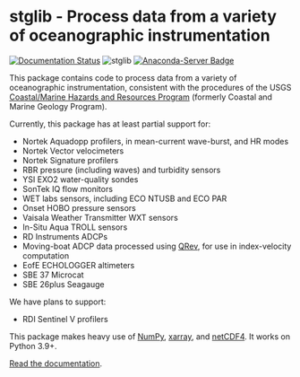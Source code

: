 # stglib - Process data from a variety of oceanographic instrumentation

[![Documentation Status](https://readthedocs.org/projects/stglib/badge/?version=latest)](http://stglib.readthedocs.io/en/latest/?badge=latest)
![stglib](https://github.com/USGS-CMG/stglib/workflows/stglib/badge.svg)
[![Anaconda-Server Badge](https://anaconda.org/conda-forge/stglib/badges/version.svg)](https://anaconda.org/conda-forge/stglib)

This package contains code to process data from a variety of oceanographic instrumentation, consistent with the procedures of the USGS [Coastal/Marine Hazards and Resources Program](https://marine.usgs.gov) (formerly Coastal and Marine Geology Program).

Currently, this package has at least partial support for:

- Nortek Aquadopp profilers, in mean-current wave-burst, and HR modes
- Nortek Vector velocimeters
- Nortek Signature profilers
- RBR pressure (including waves) and turbidity sensors
- YSI EXO2 water-quality sondes
- SonTek IQ flow monitors
- WET labs sensors, including ECO NTUSB and ECO PAR
- Onset HOBO pressure sensors
- Vaisala Weather Transmitter WXT sensors
- In-Situ Aqua TROLL sensors
- RD Instruments ADCPs
- Moving-boat ADCP data processed using [QRev](https://hydroacoustics.usgs.gov/movingboat/QRev.shtml), for use in index-velocity computation
- EofE ECHOLOGGER altimeters
- SBE 37 Microcat
- SBE 26plus Seagauge

We have plans to support:

- RDI Sentinel V profilers

This package makes heavy use of [NumPy](http://www.numpy.org), [xarray](http://xarray.pydata.org/en/stable/), and [netCDF4](http://unidata.github.io/netcdf4-python/). It works on Python 3.9+.

[Read the documentation](http://stglib.readthedocs.io/).
